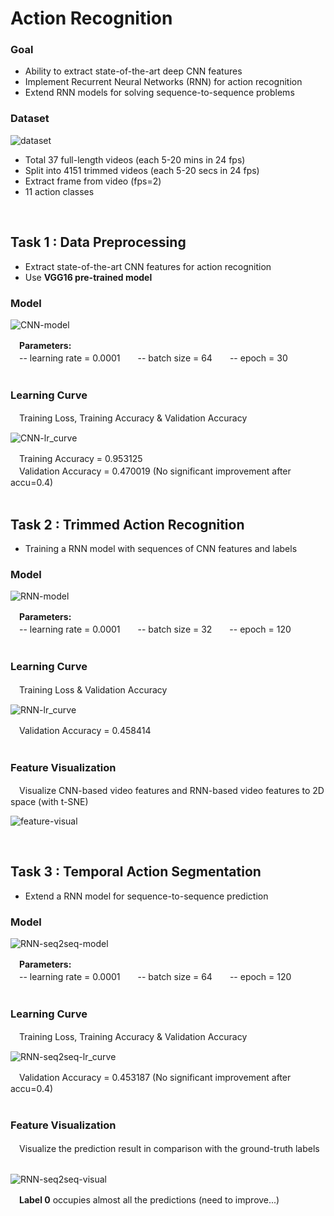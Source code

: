 <h1>Action Recognition</h1>

<h3>Goal</h3>
<ul>
  <li>Ability to extract state-of-the-art deep CNN features</li>
  <li>Implement Recurrent Neural Networks (RNN) for action recognition</li>
  <li>Extend RNN models for solving sequence-to-sequence problems</li>
</ul>

<h3>Dataset</h3>

![dataset](https://github.com/tctsan/CNN-Projects/blob/master/RNN/image/dataset.png)

<ul>
  <li>Total 37 full-length videos (each 5-20 mins in 24 fps)</li>
  <li>Split into 4151 trimmed videos (each 5-20 secs in 24 fps)</li>
  <li>Extract frame from video (fps=2)</li>
  <li>11 action classes</li>
</ul>

</br>

<h2>Task 1 : Data Preprocessing</h2>
<ul>
  <li>Extract state-of-the-art CNN features for action recognition</li>
  <li>Use <b>VGG16 pre-trained model</b></li>
</ul>

<h3>Model</h3>

![CNN-model](https://github.com/tctsan/CNN-Projects/blob/master/RNN/image/CNN-model.png)

　<b>Parameters:</b></br>
　-- learning rate = 0.0001　　-- batch size = 64　　-- epoch = 30</br></br>

<h3>Learning Curve</h3>
　Training Loss, Training Accuracy & Validation Accuracy

![CNN-lr_curve](https://github.com/tctsan/CNN-Projects/blob/master/RNN/image/CNN-learning-curve.jpg)

　Training   Accuracy = 0.953125</br>
　Validation Accuracy = 0.470019 (No significant improvement after accu=0.4)</br></br>


<h2>Task 2 : Trimmed Action Recognition</h2>
<ul>
  <li>Training a RNN model with sequences of CNN features and labels</li>
</ul>

<h3>Model</h3>

![RNN-model](https://github.com/tctsan/CNN-Projects/blob/master/RNN/image/RNN-model.png)

　<b>Parameters:</b></br>
　-- learning rate = 0.0001　　-- batch size = 32　　-- epoch = 120</br></br>

<h3>Learning Curve</h3>
　Training Loss & Validation Accuracy

![RNN-lr_curve](https://github.com/tctsan/CNN-Projects/blob/master/RNN/image/RNN-learning-curve.jpg)

　Validation Accuracy = 0.458414</br></br>

<h3>Feature Visualization</h3>
　Visualize CNN-based video features and RNN-based video features to 2D space (with t-SNE)

![feature-visual](https://github.com/tctsan/CNN-Projects/blob/master/RNN/image/feature-visualization.png)

</br>

<h2>Task 3 : Temporal Action Segmentation</h2>
<ul>
  <li>Extend a RNN model for sequence-to-sequence prediction</li>
</ul>

<h3>Model</h3>

![RNN-seq2seq-model](https://github.com/tctsan/CNN-Projects/blob/master/RNN/image/RNN-seq2seq-model.png)

　<b>Parameters:</b></br>
　-- learning rate = 0.0001　　-- batch size = 64　　-- epoch = 120</br></br>

<h3>Learning Curve</h3>
　Training Loss, Training Accuracy & Validation Accuracy

![RNN-seq2seq-lr_curve](https://github.com/tctsan/CNN-Projects/blob/master/RNN/image/RNN-seq2seq-learning-curve.jpg)

　Validation Accuracy = 0.453187 (No significant improvement after accu=0.4)</br></br>

<h3>Feature Visualization</h3>
　Visualize the prediction result in comparison with the ground-truth labels</br></br>

![RNN-seq2seq-visual](https://github.com/tctsan/CNN-Projects/blob/master/RNN/image/RNN-seq2seq-visualization.png)

　<b>Label 0</b> occupies almost all the predictions (need to improve...)
